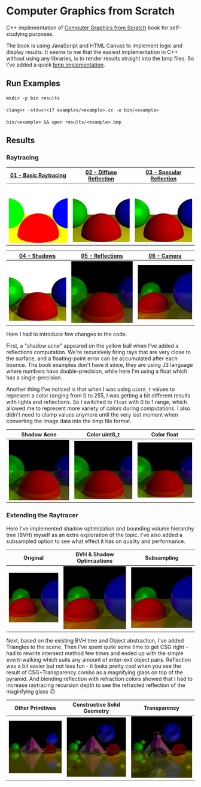 # Computer Graphics from Scratch

C++ implementation of [Computer Graphics from Scratch](https://gabrielgambetta.com/computer-graphics-from-scratch/) book for self-studying purposes.

The book is using JavaScript and HTML Canvas to implement logic and display results.
It seems to me that the easiest implementation in C++ without using any libraries, is to render results straight into the bmp files. So I've added a quick [bmp implementation](/examples/bmp.h).

## Run Examples

```
mkdir -p bin results

clang++ -std=c++17 examples/<example>.cc -o bin/<example>

bin/<example> && open results/<example>.bmp
```

## Results

### Raytracing

| [01 - Basic Raytracing](/examples/01-basic-raytracing.cc) | [02 - Diffuse Reflection](/examples/02-diffuse-reflection.cc) | [03 - Specular Reflection](/examples/03-specular-reflection.cc) |
|---|---|---|
| ![Basic Raytracing](/results/01-basic-raytracing.bmp) | ![Diffuse Reflection](/results/02-diffuse-reflection.bmp) | ![Specular Reflection](/results/03-specular-reflection.bmp) |

| [04 - Shadows](/examples/04-shadows.cc) | [05 - Reflections](/examples/05-reflections.cc) | [06 - Camera](/examples/06-camera.cc) |
|---|---|---|
| ![Shadows](/results/04-shadows.bmp) | ![Reflections](/results/05-reflections.bmp) | ![Camera](/results/06-camera.bmp) |

Here I had to introduce few changes to the code.

First, a "shadow acne" appeared on the yellow ball when I've added a reflections computation.
We're recursively firing rays that are very close to the surface, and a floating-point error can be accumulated after each bounce.
The book examples don't have it since, they are using JS language where numbers have double-precision, while here I'm using a float which has a single-precision.

Another thing I've noticed is that when I was using `uint8_t` values to represent a color ranging from 0 to 255, I was getting a bit different results with lights and reflections.
So I switched to `float` with 0 to 1 range, which allowed me to represent more variety of colors during computations. I also didn't need to clamp values anymore until the very last moment when converting the image data into the bmp file format.

| Shadow Acne | Color uint8_t | Color float |
| --- | --- | --- |
| ![Shadow Acne](/results/05-shadow-acne.bmp) | ![Color uint8_t](/results/05-old-colors.bmp) | ![Color float](/results/05-reflections.bmp) |

### Extending the Raytracer

Here I've implemented shadow optimization and bounding volume hierarchy tree (BVH) myself as an extra exploration of the topic.
I've also added a subsampled option to see what effect it has on quality and performance.

| Original | BVH & Shadow Optimizations | Subsampling |
| --- | --- | --- |
| ![Original](/results/06-camera.bmp) | ![BVH & Shadow Optimizations](/results/07-optimizations.bmp) | ![Subsampling](/results/07-optimizations-subsampling.bmp) |

Next, based on the existing BVH tree and Object abstraction, I've added Triangles to the scene. Then I've spent quite some time to get CSG right - had to rewrite intersect method few times and ended up with the simple event-walking which suits any amount of enter-exit object pairs. Reflection was a bit easier but not less fun - it looks pretty cool when you see the result of CSG+Transparency combo as a magnifying glass on top of the pyramid. And blending reflection with refraction colors showed that I had to increase raytracing recursion depth to see the refracted reflection of the maginfying glass :D

| Other Primitives | Constructive Solid Geometry | Transparency |
| --- | --- | --- |
| ![Other Primitives](/results/08-triangles.bmp) | ![Constructive Solid Geometry](/results/09-constructive-solid-geometry.bmp) | ![Transparency](/results/10-transparency.bmp) |
